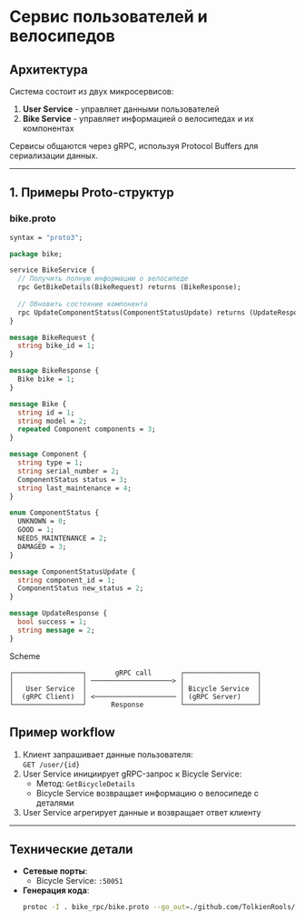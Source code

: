 # Сервис пользователей и велосипедов

## Архитектура
Система состоит из двух микросервисов:
1. **User Service** - управляет данными пользователей
2. **Bike Service** - управляет информацией о велосипедах и их компонентах

Сервисы общаются через gRPC, используя Protocol Buffers для сериализации данных.

---

## 1. Примеры Proto-структур

### bike.proto
```protobuf
syntax = "proto3";

package bike;

service BikeService {
  // Получить полную информацию о велосипеде
  rpc GetBikeDetails(BikeRequest) returns (BikeResponse);
  
  // Обновить состояние компонента
  rpc UpdateComponentStatus(ComponentStatusUpdate) returns (UpdateResponse);
}

message BikeRequest {
  string bike_id = 1;
}

message BikeResponse {
  Bike bike = 1;
}

message Bike {
  string id = 1;
  string model = 2;
  repeated Component components = 3;
}

message Component {
  string type = 1;
  string serial_number = 2;
  ComponentStatus status = 3;
  string last_maintenance = 4;
}

enum ComponentStatus {
  UNKNOWN = 0;
  GOOD = 1;
  NEEDS_MAINTENANCE = 2;
  DAMAGED = 3;
}

message ComponentStatusUpdate {
  string component_id = 1;
  ComponentStatus new_status = 2;
}

message UpdateResponse {
  bool success = 1;
  string message = 2;
}

```

Scheme

```
┌─────────────────┐       gRPC call       ┌──────────────────┐
│                 │ ────────────────────> │                  │
│   User Service  │                       │ Bicycle Service  │
│  (gRPC Client)  │ <──────────────────── │ (gRPC Server)    │
└─────────────────┘      Response         └──────────────────┘
```

## Пример workflow
1. Клиент запрашивает данные пользователя:  
   `GET /user/{id}`
2. User Service инициирует gRPC-запрос к Bicycle Service:
   - Метод: `GetBicycleDetails`
   - Bicycle Service возвращает информацию о велосипеде с деталями
3. User Service агрегирует данные и возвращает ответ клиенту

---

## Технические детали
- **Сетевые порты**:
  - Bicycle Service: `:50051`
- **Генерация кода**:
  ```bash
  protoc -I . bike_rpc/bike.proto --go_out=./github.com/TolkienRools/gRPC/bike_rpc --go_opt=paths=source_relative --go-grpc_out=./github.com/TolkienRools/gRPC/bike_rpc --go-grpc_opt=paths=source_relative


